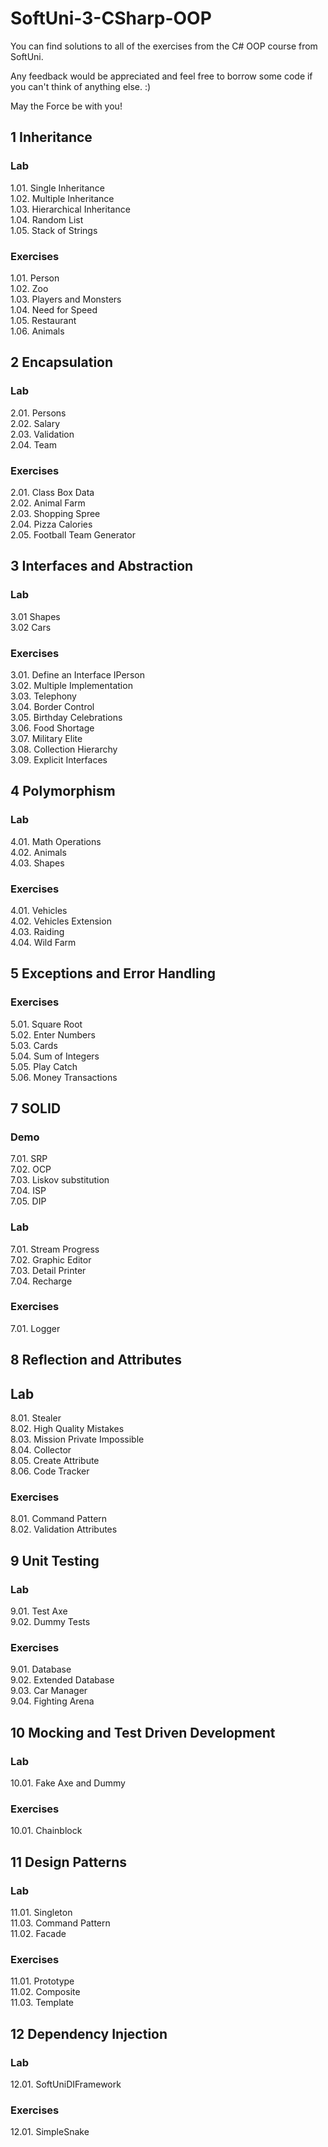 # SoftUni-3-CSharp-OOP

You can find solutions to all of the exercises from the C# OOP course from SoftUni.

Any feedback would be appreciated and feel free to borrow some code if you can't think of anything else. :)

May the Force be with you!

## 1 Inheritance
### Lab
1.01. Single Inheritance<br>
1.02. Multiple Inheritance<br>
1.03. Hierarchical Inheritance<br>
1.04. Random List<br>
1.05. Stack of Strings<br>

### Exercises
1.01. Person<br>
1.02. Zoo<br>
1.03. Players and Monsters<br>
1.04. Need for Speed<br>
1.05. Restaurant<br>
1.06. Animals<br>

## 2 Encapsulation
### Lab
2.01. Persons<br>
2.02. Salary<br>
2.03. Validation<br>
2.04. Team<br>

### Exercises
2.01. Class Box Data<br>
2.02. Animal Farm<br>
2.03. Shopping Spree<br>
2.04. Pizza Calories<br>
2.05. Football Team Generator<br>

## 3 Interfaces and Abstraction
### Lab
3.01 Shapes<br>
3.02 Cars<br>

### Exercises
3.01. Define an Interface IPerson<br>
3.02. Multiple Implementation<br>
3.03. Telephony<br>
3.04. Border Control<br>
3.05. Birthday Celebrations<br>
3.06. Food Shortage<br>
3.07. Military Elite<br>
3.08. Collection Hierarchy<br>
3.09. Explicit Interfaces<br>

## 4 Polymorphism
### Lab
4.01. Math Operations<br>
4.02. Animals<br>
4.03. Shapes<br>

### Exercises
4.01. Vehicles<br>
4.02. Vehicles Extension<br>
4.03. Raiding<br>
4.04. Wild Farm<br>

## 5 Exceptions and Error Handling
### Exercises
5.01. Square Root<br>
5.02. Enter Numbers<br>
5.03. Cards<br>
5.04. Sum of Integers<br>
5.05. Play Catch<br>
5.06. Money Transactions<br>

## 7 SOLID
### Demo
7.01. SRP<br>
7.02. OCP<br>
7.03. Liskov substitution<br>
7.04. ISP<br>
7.05. DIP<br>

### Lab
7.01. Stream Progress<br>
7.02. Graphic Editor<br>
7.03. Detail Printer<br>
7.04. Recharge<br>

### Exercises
7.01. Logger<br>

## 8 Reflection and Attributes
## Lab
8.01. Stealer<br>
8.02. High Quality Mistakes<br>
8.03. Mission Private Impossible<br>
8.04. Collector<br>
8.05. Create Attribute<br>
8.06. Code Tracker<br>

### Exercises
8.01. Command Pattern<br>
8.02. Validation Attributes<br>

## 9 Unit Testing
### Lab
9.01. Test Axe<br>
9.02. Dummy Tests<br>

### Exercises
9.01. Database<br>
9.02. Extended Database<br>
9.03. Car Manager<br>
9.04. Fighting Arena<br>

## 10 Mocking and Test Driven Development
### Lab
10.01. Fake Axe and Dummy<br>

### Exercises
10.01. Chainblock<br>

## 11 Design Patterns
### Lab
11.01. Singleton<br>
11.03. Command Pattern<br>
11.02. Facade<br>

### Exercises
11.01. Prototype<br>
11.02. Composite<br>
11.03. Template<br>

## 12 Dependency Injection
### Lab
12.01. SoftUniDIFramework<br>

### Exercises
12.01. SimpleSnake<br>